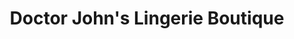 ---
title: "Doctor John's Lingerie Boutique"
url: /springfield/doctor-johns-lingerie-boutique/
shop: clothes
---